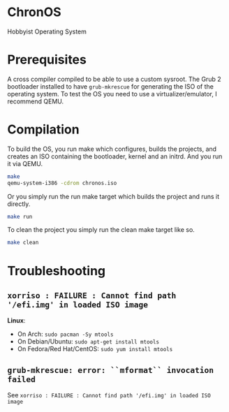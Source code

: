 # ChronOS
Hobbyist Operating System
# Prerequisites
A cross compiler compiled to be able to use a custom sysroot.
The Grub 2 bootloader installed to have ```grub-mkrescue``` for generating the ISO of the operating system.
To test the OS you need to use a virtualizer/emulator, I recommend QEMU.
# Compilation
To build the OS, you run make which configures, builds the projects, and creates an ISO containing the bootloader, kernel and an initrd. And you run it via QEMU.
```sh
make
qemu-system-i386 -cdrom chronos.iso
```
Or you simply run the run make target which builds the project and runs it directly.
```sh
make run
```

To clean the project you simply run the clean make target like so.
```sh
make clean
```

# Troubleshooting
## `xorriso : FAILURE : Cannot find path '/efi.img' in loaded ISO image`

**Linux**:
* On Arch: `sudo pacman -Sy mtools`
* On Debian/Ubuntu: `sudo apt-get install mtools`
* On Fedora/Red Hat/CentOS: `sudo yum install mtools`

## `grub-mkrescue: error: ``mformat`` invocation failed`
See `xorriso : FAILURE : Cannot find path '/efi.img' in loaded ISO image`
